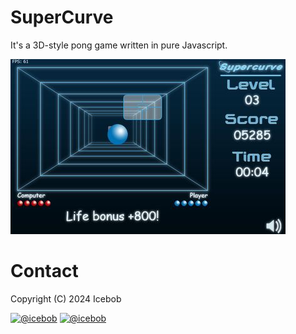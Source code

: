 # SuperCurve

It's a 3D-style pong game written in pure Javascript.

![](multi/images/supercurve_ss_280.jpg)

# Contact

Copyright (C) 2024 Icebob

[![@icebob](https://img.shields.io/badge/github-icebob-green.svg)](https://github.com/icebob) [![@icebob](https://img.shields.io/badge/twitter-Icebobcsi-blue.svg)](https://twitter.com/Icebobcsi)
